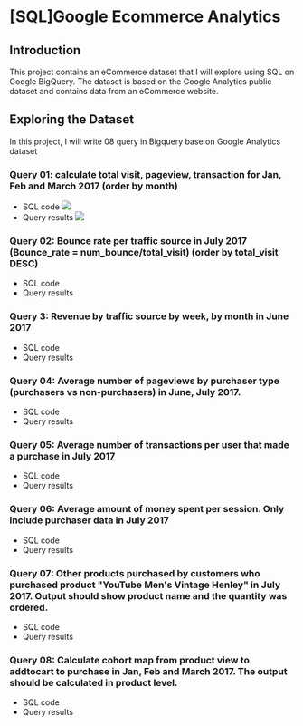 # [SQL]Google Ecommerce Analytics
## Introduction
This project contains an eCommerce dataset that I will explore using SQL on Google BigQuery. The dataset is based on the Google Analytics public dataset and contains data from an eCommerce website.
## Exploring the Dataset
In this project, I will write 08 query in Bigquery base on Google Analytics dataset
### Query 01: calculate total visit, pageview, transaction for Jan, Feb and March 2017 (order by month)
- SQL code
![](https://github.com/user-attachments/assets/22a577cf-e253-4f07-86b5-c2840aee6840)
- Query results
![](https://github.com/user-attachments/assets/dcf453ef-e376-4ef2-9ea2-c855778eb7c0)
### Query 02: Bounce rate per traffic source in July 2017 (Bounce_rate = num_bounce/total_visit) (order by total_visit DESC)
- SQL code
- Query results
### Query 3: Revenue by traffic source by week, by month in June 2017
- SQL code
- Query results
### Query 04: Average number of pageviews by purchaser type (purchasers vs non-purchasers) in June, July 2017.
- SQL code
- Query results
### Query 05: Average number of transactions per user that made a purchase in July 2017
- SQL code
- Query results
### Query 06: Average amount of money spent per session. Only include purchaser data in July 2017
- SQL code
- Query results
### Query 07: Other products purchased by customers who purchased product "YouTube Men's Vintage Henley" in July 2017. Output should show product name and the quantity was ordered.
- SQL code
- Query results
### Query 08: Calculate cohort map from product view to addtocart to purchase in Jan, Feb and March 2017. The output should be calculated in product level.
- SQL code
- Query results
